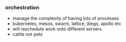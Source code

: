 ### orchestration

 * manage the complexity of having lots of processes
 * kubernetes, mesos, swarm, lattice, diego, apollo etc
 * will reschedule work onto different servers
 * cattle not pets
 